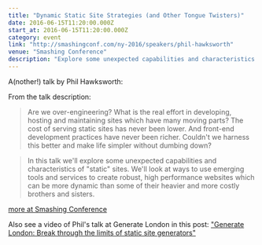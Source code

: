 ```yaml
---
title: "Dynamic Static Site Strategies (and Other Tongue Twisters)"
date: 2016-06-15T11:20:00.000Z
start_at: 2016-06-15T11:20:00.000Z
category: event
link: "http://smashingconf.com/ny-2016/speakers/phil-hawksworth"
venue: "Smashing Conference"
description: "Explore some unexpected capabilities and characteristics of “static” sites"
---
```

A(nother!) talk by Phil Hawks­worth:

From the talk description:

> Are we over-engineering? What is the real effort in developing, hosting and maintaining sites which have many moving parts? The cost of serving static sites has never been lower. And front-end development practices have never been richer. Couldn't we harness this better and make life simpler without dumbing down?

> In this talk we'll explore some unexpected capabilities and characteristics of "static" sites. We'll look at ways to use emerging tools and services to create robust, high performance websites which can be more dynamic than some of their heavier and more costly brothers and sisters.

[more at Smashing Conference](http://smashingconf.com/ny-2016/speakers/phil-hawksworth)

Also see a video of Phil's talk at Generate London in this post: ["Generate London: Break through the limits of static site generators"](/event/2015/09/17/generate-london/)




<div class="embed-container">
  <script async class="speakerdeck-embed" data-id="a749dd2bfe024f71a262ddce74dcc228" data-ratio="1.33333333333333" src="//speakerdeck.com/assets/embed.js"></script>
</div>